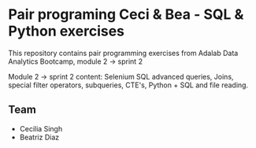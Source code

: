 # Pair programing Ceci & Bea - SQL & Python exercises
This repository contains pair programming exercises from Adalab Data Analytics Bootcamp, module 2 -> sprint 2

Module 2 -> sprint 2 content: Selenium SQL advanced queries, Joins, special filter operators, subqueries, CTE's, Python + SQL and file reading.

## Team
- Cecilia Singh
- Beatriz Diaz
